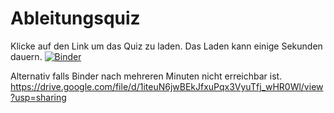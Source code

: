 # Ableitungsquiz 
Klicke auf den Link um das Quiz zu laden. Das Laden kann einige Sekunden dauern.
[![Binder](https://mybinder.org/badge_logo.svg)](https://mybinder.org/v2/gh/Koppeprojects/bindertest/main?labpath=Ableitungsquiz.ipynb)

Alternativ falls Binder nach mehreren Minuten nicht erreichbar ist.
https://drive.google.com/file/d/1iteuN6jwBEkJfxuPqx3VyuTfj_wHR0Wl/view?usp=sharing

